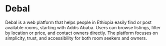 # Debal
Debal is a web platform that helps people in Ethiopia easily find or post available rooms, starting with Addis Ababa. Users can browse listings, filter by location or price, and contact owners directly. The platform focuses on simplicity, trust, and accessibility for both room seekers and owners.
